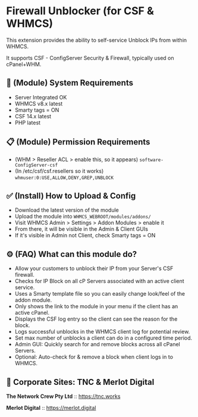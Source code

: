 # Firewall Unblocker (for CSF & WHMCS)

This extension provides the ability to self-service Unblock IPs from within WHMCS.

It supports CSF - ConfigServer Security & Firewall, typically used on cPanel+WHM.

## 🎯 (Module) System Requirements

- Server Integrated OK
- WHMCS v8.x latest
- Smarty tags = ON
- CSF 14.x latest
- PHP latest

## 📋 (Module) Permission Requirements

- (WHM > Reseller ACL > enable this, so it appears) `software-ConfigServer-csf`
- (In /etc/csf/csf.resellers so it works) `whmuser:0:USE,ALLOW,DENY,GREP,UNBLOCK`

## ✅ (Install) How to Upload & Config

- Download the latest version of the module
- Upload the module into `WHMCS_WEBROOT/modules/addons/`
- Visit WHMCS Admin > Settings > Addon Modules > enable it
- From there, it will be visible in the Admin & Client GUIs
- If it's visible in Admin not Client, check Smarty tags = ON

## ⚙️ (FAQ) What can this module do?

- Allow your customers to unblock their IP from your Server's CSF firewall.
- Checks for IP Block on all cP Servers associated with an active client service.
- Uses a Smarty template file so you can easily change look/feel of the addon module.
- Only shows the link to the module in your menu if the client has an active cPanel.
- Displays the CSF log entry so the client can see the reason for the block.
- Logs successful unblocks in the WHMCS client log for potential review.
- Set max number of unblocks a client can do in a configured time period.
- Admin GUI: Quickly search for and remove blocks across all cPanel Servers.
- Optional: Auto-check for & remove a block when client logs in to WHMCS.

## 🏢 Corporate Sites: TNC & Merlot Digital

**The Network Crew Pty Ltd** :: https://tnc.works

**Merlot Digital** :: https://merlot.digital
